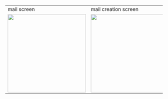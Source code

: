 
<table>

  <tr>
    <td>mail screen</td>
    <td>mail creation screen</td>
    <td>mail creation screen</td>
    <td>updated mail screen</td>
  </tr>
  
  <tr>
    <td><img src="https://user-images.githubusercontent.com/77919146/192647456-4a12ce5c-4d1d-42da-8d5b-42cbecafe516.png" width="250"></td> 
    <td><img src="https://user-images.githubusercontent.com/77919146/192647460-8fc45edc-4a33-4866-8d4b-02644d5bb546.png" width="250"></td>
    <td><img src="https://user-images.githubusercontent.com/77919146/192647461-60f86b10-7f9e-4fc1-be88-f9fb76ade064.png" width="250"></td> 
    <td><img src="https://user-images.githubusercontent.com/77919146/192647451-c3a4c253-7f77-40a7-bb60-354af6fe809a.png" width="250"</td>
  </tr>
  
</table>

